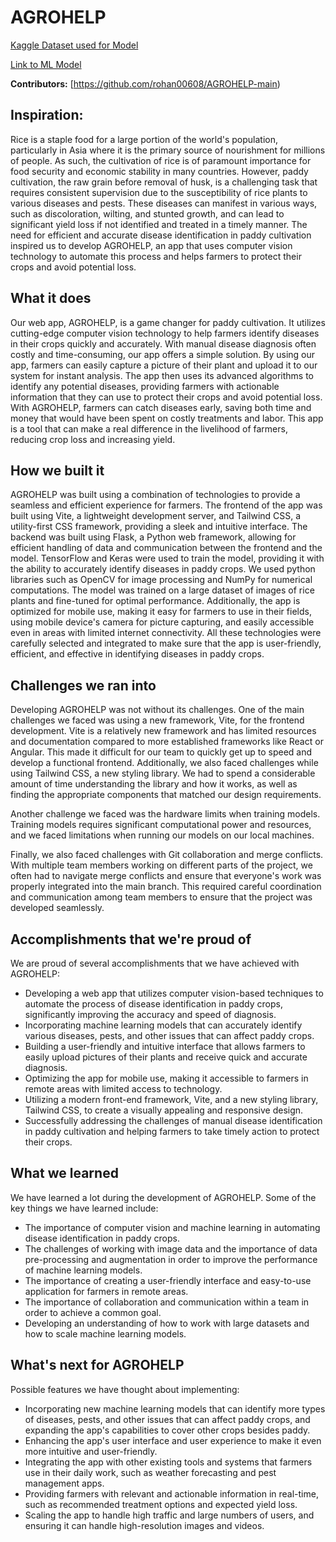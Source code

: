 # AGROHELP



[Kaggle Dataset used for Model](https://www.kaggle.com/competitions/paddy-disease-classification)

[Link to ML Model](https://github.com/rohan00608/AGROHELP-main/blob/master/modelv2.ipynb)


**Contributors:** [https://github.com/rohan00608/AGROHELP-main)
## Inspiration: 
Rice is a staple food for a large portion of the world's population, particularly in Asia where it is the primary source of nourishment for millions of people. As such, the cultivation of rice is of paramount importance for food security and economic stability in many countries. However, paddy cultivation, the raw grain before removal of husk, is a challenging task that requires consistent supervision due to the susceptibility of rice plants to various diseases and pests. These diseases can manifest in various ways, such as discoloration, wilting, and stunted growth, and can lead to significant yield loss if not identified and treated in a timely manner. The need for efficient and accurate disease identification in paddy cultivation inspired us to develop AGROHELP, an app that uses computer vision technology to automate this process and helps farmers to protect their crops and avoid potential loss.

## What it does
Our web app, AGROHELP, is a game changer for paddy cultivation. It utilizes cutting-edge computer vision technology to help farmers identify diseases in their crops quickly and accurately. With manual disease diagnosis often costly and time-consuming, our app offers a simple solution. By using our app, farmers can easily capture a picture of their plant and upload it to our system for instant analysis. The app then uses its advanced algorithms to identify any potential diseases, providing farmers with actionable information that they can use to protect their crops and avoid potential loss. With AGROHELP, farmers can catch diseases early, saving both time and money that would have been spent on costly treatments and labor. This app is a tool that can make a real difference in the livelihood of farmers, reducing crop loss and increasing yield.

## How we built it
AGROHELP was built using a combination of technologies to provide a seamless and efficient experience for farmers. The frontend of the app was built using Vite, a lightweight development server, and Tailwind CSS, a utility-first CSS framework, providing a sleek and intuitive interface. The backend was built using Flask, a Python web framework, allowing for efficient handling of data and communication between the frontend and the model. TensorFlow and Keras were used to train the model, providing it with the ability to accurately identify diseases in paddy crops. We used python libraries such as OpenCV for image processing and NumPy for numerical computations. The model was trained on a large dataset of images of rice plants and fine-tuned for optimal performance. Additionally, the app is optimized for mobile use, making it easy for farmers to use in their fields, using mobile device's camera for picture capturing, and easily accessible even in areas with limited internet connectivity. All these technologies were carefully selected and integrated to make sure that the app is user-friendly, efficient, and effective in identifying diseases in paddy crops.

## Challenges we ran into
Developing AGROHELP was not without its challenges. One of the main challenges we faced was using a new framework, Vite, for the frontend development. Vite is a relatively new framework and has limited resources and documentation compared to more established frameworks like React or Angular. This made it difficult for our team to quickly get up to speed and develop a functional frontend. Additionally, we also faced challenges while using Tailwind CSS, a new styling library. We had to spend a considerable amount of time understanding the library and how it works, as well as finding the appropriate components that matched our design requirements.

Another challenge we faced was the hardware limits when training models. Training models requires significant computational power and resources, and we faced limitations when running our models on our local machines.

Finally, we also faced challenges with Git collaboration and merge conflicts. With multiple team members working on different parts of the project, we often had to navigate merge conflicts and ensure that everyone's work was properly integrated into the main branch. This required careful coordination and communication among team members to ensure that the project was developed seamlessly.

## Accomplishments that we're proud of
We are proud of several accomplishments that we have achieved with AGROHELP:

 - Developing a web app that utilizes computer vision-based techniques to automate the process of disease identification in paddy crops, significantly improving the accuracy and speed of diagnosis.
 - Incorporating machine learning models that can accurately identify various diseases, pests, and other issues that can affect paddy crops.
 - Building a user-friendly and intuitive interface that allows farmers to easily upload pictures of their plants and receive quick and accurate diagnosis.
 - Optimizing the app for mobile use, making it accessible to farmers in remote areas with limited access to technology.
 - Utilizing a modern front-end framework, Vite, and a new styling library, Tailwind CSS, to create a visually appealing and responsive design.
 - Successfully addressing the challenges of manual disease identification in paddy cultivation and helping farmers to take timely action to protect their crops.

## What we learned
We have learned a lot during the development of AGROHELP. Some of the key things we have learned include:

 - The importance of computer vision and machine learning in automating disease identification in paddy crops.
 - The challenges of working with image data and the importance of data pre-processing and augmentation in order to improve the performance of machine learning models.
 - The importance of creating a user-friendly interface and easy-to-use application for farmers in remote areas.
 - The importance of collaboration and communication within a team in order to achieve a common goal.
 - Developing an understanding of how to work with large datasets and how to scale machine learning models.

## What's next for AGROHELP
Possible features we have thought about implementing:

 - Incorporating new machine learning models that can identify more types of diseases, pests, and other issues that can affect paddy crops, and expanding the app's capabilities to cover other crops besides paddy.
 - Enhancing the app's user interface and user experience to make it even more intuitive and user-friendly.
 - Integrating the app with other existing tools and systems that farmers use in their daily work, such as weather forecasting and pest management apps.
 - Providing farmers with relevant and actionable information in real-time, such as recommended treatment options and expected yield loss.
 - Scaling the app to handle high traffic and large numbers of users, and ensuring it can handle high-resolution images and videos.
